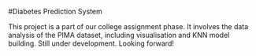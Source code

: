 #Diabetes Prediction System

This project is a part of our college assignment phase. 
It involves the data analysis of the PIMA dataset, including visualisation and KNN model building. Still under development. Looking forward!
